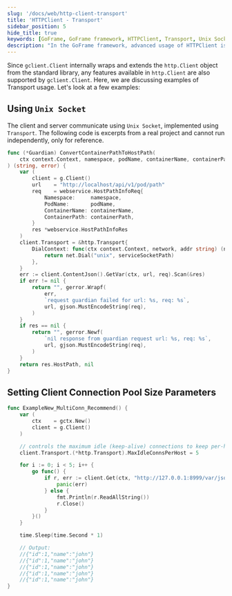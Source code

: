 ```yaml
---
slug: '/docs/web/http-client-transport'
title: 'HTTPClient - Transport'
sidebar_position: 5
hide_title: true
keywords: [GoFrame, GoFrame framework, HTTPClient, Transport, Unix Socket, Custom Transport, http.Client, gclient.Client, Client Connection Pool, MaxIdleConnsPerHost]
description: "In the GoFrame framework, advanced usage of HTTPClient is achieved through custom Transport. This includes methods of client-server communication using Unix Socket and specific implementations for setting the size of the client connection pool parameters. The examples provide a wealth of real code snippets to help developers better understand and apply these techniques."
---
```


Since `gclient.Client` internally wraps and extends the `http.Client` object from the standard library, any features available in `http.Client` are also supported by `gclient.Client`. Here, we are discussing examples of Transport usage. Let's look at a few examples:

## Using `Unix Socket`

The client and server communicate using `Unix Socket`, implemented using `Transport`. The following code is excerpts from a real project and cannot run independently, only for reference.

```go
func (*Guardian) ConvertContainerPathToHostPath(
    ctx context.Context, namespace, podName, containerName, containerPath string,
) (string, error) {
    var (
        client = g.Client()
        url    = "http://localhost/api/v1/pod/path"
        req    = webservice.HostPathInfoReq{
            Namespace:     namespace,
            PodName:       podName,
            ContainerName: containerName,
            ContainerPath: containerPath,
        }
        res *webservice.HostPathInfoRes
    )
    client.Transport = &http.Transport{
        DialContext: func(ctx context.Context, network, addr string) (net.Conn, error) {
            return net.Dial("unix", serviceSocketPath)
        },
    }
    err := client.ContentJson().GetVar(ctx, url, req).Scan(&res)
    if err != nil {
        return "", gerror.Wrapf(
            err,
            `request guardian failed for url: %s, req: %s`,
            url, gjson.MustEncodeString(req),
        )
    }
    if res == nil {
        return "", gerror.Newf(
            `nil response from guardian request url: %s, req: %s`,
            url, gjson.MustEncodeString(req),
        )
    }
    return res.HostPath, nil
}
```

## Setting Client Connection Pool Size Parameters

```go
func ExampleNew_MultiConn_Recommend() {
    var (
        ctx    = gctx.New()
        client = g.Client()
    )

    // controls the maximum idle (keep-alive) connections to keep per-host
    client.Transport.(*http.Transport).MaxIdleConnsPerHost = 5

    for i := 0; i < 5; i++ {
        go func() {
            if r, err := client.Get(ctx, "http://127.0.0.1:8999/var/json"); err != nil {
                panic(err)
            } else {
                fmt.Println(r.ReadAllString())
                r.Close()
            }
        }()
    }

    time.Sleep(time.Second * 1)

    // Output:
    //{"id":1,"name":"john"}
    //{"id":1,"name":"john"}
    //{"id":1,"name":"john"}
    //{"id":1,"name":"john"}
    //{"id":1,"name":"john"}
}
```